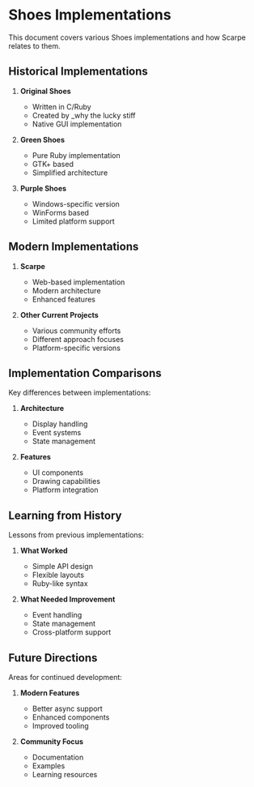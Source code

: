 # Shoes Implementations

This document covers various Shoes implementations and how Scarpe relates to them.

## Historical Implementations

1. **Original Shoes**
   - Written in C/Ruby
   - Created by _why the lucky stiff
   - Native GUI implementation

2. **Green Shoes**
   - Pure Ruby implementation
   - GTK+ based
   - Simplified architecture

3. **Purple Shoes**
   - Windows-specific version
   - WinForms based
   - Limited platform support

## Modern Implementations

1. **Scarpe**
   - Web-based implementation
   - Modern architecture
   - Enhanced features

2. **Other Current Projects**
   - Various community efforts
   - Different approach focuses
   - Platform-specific versions

## Implementation Comparisons

Key differences between implementations:

1. **Architecture**
   - Display handling
   - Event systems
   - State management

2. **Features**
   - UI components
   - Drawing capabilities
   - Platform integration

## Learning from History

Lessons from previous implementations:

1. **What Worked**
   - Simple API design
   - Flexible layouts
   - Ruby-like syntax

2. **What Needed Improvement**
   - Event handling
   - State management
   - Cross-platform support

## Future Directions

Areas for continued development:

1. **Modern Features**
   - Better async support
   - Enhanced components
   - Improved tooling

2. **Community Focus**
   - Documentation
   - Examples
   - Learning resources
